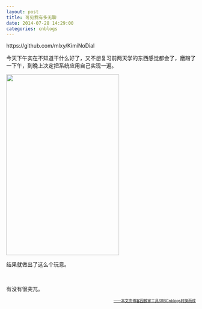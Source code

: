 ```yaml
---
layout: post
title: 可见我有多无聊
date: 2014-07-28 14:29:00
categories: cnblogs
---
```


<p>https://github.com/mlxy/KimiNoDial</p>
<p>今天下午实在不知道干什么好了，又不想复习前两天学的东西感觉都会了，磨蹭了一下午，到晚上决定把系统应用自己实现一遍。</p>
<p><img src="http://ww2.sinaimg.cn/large/69209b85gw1eisvqljswlj208c0dcaal.jpg" alt="" width="300" height="480" /></p>
<p>结果就做出了这么个玩意。</p>
<p>&nbsp;</p>
<p>有没有很突兀。</p>

<div align=right><a href="https://github.com/mlxy/SRBCnblogs"><font size=1>——本文由博客园搬家工具SRBCnblogs转换而成</font></a></div>